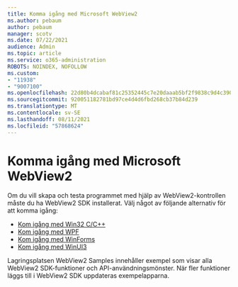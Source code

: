 ```yaml
---
title: Komma igång med Microsoft WebView2
ms.author: pebaum
author: pebaum
manager: scotv
ms.date: 07/22/2021
audience: Admin
ms.topic: article
ms.service: o365-administration
ROBOTS: NOINDEX, NOFOLLOW
ms.custom:
- "11938"
- "9007100"
ms.openlocfilehash: 22d80b4dcabaf81c25352445c7e20daaab5bf2f9838c9d4c39057bda423a2ecc
ms.sourcegitcommit: 920051182781bd97ce4d4d6fbd268cb37b84d239
ms.translationtype: MT
ms.contentlocale: sv-SE
ms.lasthandoff: 08/11/2021
ms.locfileid: "57868624"
---
```

# <a name="get-started-with-microsoft-webview2"></a>Komma igång med Microsoft WebView2

Om du vill skapa och testa programmet med hjälp av WebView2-kontrollen måste du ha WebView2 SDK installerat. Välj något av följande alternativ för att komma igång:

- [Kom igång med Win32 C/C++](https://docs.microsoft.com/microsoft-edge/webview2/get-started/win32)
- [Kom igång med WPF](https://docs.microsoft.com/microsoft-edge/webview2/get-started/wpf)
- [Kom igång med WinForms](https://docs.microsoft.com/microsoft-edge/webview2/get-started/winforms)
- [Kom igång med WinUI3](https://docs.microsoft.com/microsoft-edge/webview2/get-started/winui)

Lagringsplatsen WebView2 Samples innehåller exempel som visar alla WebView2 SDK-funktioner och API-användningsmönster. När fler funktioner läggs till i WebView2 SDK uppdateras exempelapparna.

